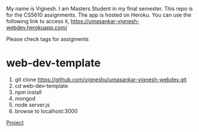 My name is Vignesh. I am Masters Student in my final semester. This repo is for the CS5610  assignments. The app is hosted on Heroku. You can use the following link to access it,
https://umasankar-vignesh-webdev.herokuapp.com/

Please check tags for assigments

# web-dev-template

1. git clone https://github.com/vigneshu/umasankar-vignesh-webdev.git
1. cd web-dev-template
1. npm install
1. mongod
1. node server.js
1. browse to localhost:3000

<a href="https://umasankar-vignesh-webdev.herokuapp.com/Project">Project</a>
